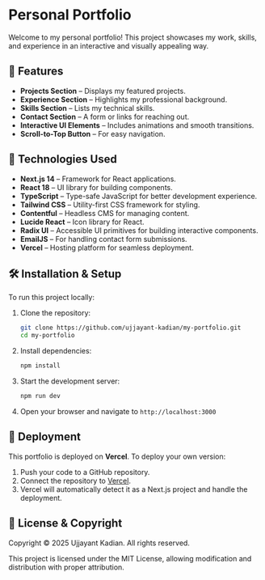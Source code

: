 # Personal Portfolio

Welcome to my personal portfolio! This project showcases my work, skills, and experience in an interactive and visually appealing way.

## 🌟 Features

- **Projects Section** – Displays my featured projects.
- **Experience Section** – Highlights my professional background.
- **Skills Section** – Lists my technical skills.
- **Contact Section** – A form or links for reaching out.
- **Interactive UI Elements** – Includes animations and smooth transitions.
- **Scroll-to-Top Button** – For easy navigation.

## 🚀 Technologies Used

- **Next.js 14** – Framework for React applications.
- **React 18** – UI library for building components.
- **TypeScript** – Type-safe JavaScript for better development experience.
- **Tailwind CSS** – Utility-first CSS framework for styling.
- **Contentful** – Headless CMS for managing content.
- **Lucide React** – Icon library for React.
- **Radix UI** – Accessible UI primitives for building interactive components.
- **EmailJS** – For handling contact form submissions.
- **Vercel** – Hosting platform for seamless deployment.

## 🛠️ Installation & Setup

To run this project locally:

1. Clone the repository:
   ```bash
   git clone https://github.com/ujjayant-kadian/my-portfolio.git
   cd my-portfolio
   ```
2. Install dependencies:
   ```bash
   npm install
   ```
3. Start the development server:
   ```bash
   npm run dev
   ```
4. Open your browser and navigate to `http://localhost:3000`

## 🚀 Deployment
This portfolio is deployed on **Vercel**. To deploy your own version:

1. Push your code to a GitHub repository.
2. Connect the repository to [Vercel](https://vercel.com/).
3. Vercel will automatically detect it as a Next.js project and handle the deployment.



## 📜 License & Copyright
Copyright © 2025 Ujjayant Kadian. All rights reserved.

This project is licensed under the MIT License, allowing modification and distribution with proper attribution.


